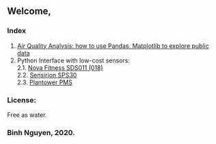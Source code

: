 ## Welcome,

### Index

1. [Air Quality Analysis: how to use Pandas, Matplotlib to explore public data](https://binh-bk.github.io/air-quality-analysis/)
2. Python Interface with low-cost sensors:  
    2.1. [Nova Fitness SDS011 (018)](https://binh-bk.github.io/SDS011/)  
    2.2. [Sensirion SPS30](https://binh-bk.github.io/Sensirion_SPS30/)  
    2.3. [Plantower PMS](https://binh-bk.github.io/pms7003/)  
 
 
### License:
Free as water.

### Binh Nguyen, 2020.